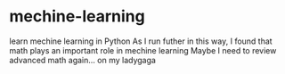 # mechine-learning
learn mechine learning in Python
As I run futher in this way, I found that math plays an important role in mechine learning
Maybe I need to review advanced math again...
on my ladygaga
